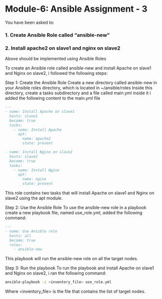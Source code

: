 # Module-6: Ansible Assignment - 3 
You have been asked to: 
### 1. Create Ansible Role called “ansible-new”
### 2. Install apache2 on slave1 and nginx on slave2 
Above should be implemented using Ansible Roles


To create an Ansible role called ansible-new and install Apache on slave1 and Nginx on slave2, i followed the following steps:

Step 1: Create the Ansible Role
Create a new directory called ansible-new in your Ansible roles directory, which is located in ~/ansible/roles
Inside this directory, create a tasks subdirectory and a file called main.yml inside it
i added the following content to the main.yml file

```markdown
---
- name: Install Apache on slave1
  hosts: slave1
  become: true
  tasks:
    - name: Install Apache
      apt:
        name: apache2
        state: present

- name: Install Nginx on slave2
  hosts: slave2
  become: true
  tasks:
    - name: Install Nginx
      apt:
        name: nginx
        state: present
```

This role contains two tasks that will install Apache on slave1 and Nginx on slave2 using the apt module.

Step 2: Use the Ansible Role
To use the ansible-new role in a playbook
create a new playbook file, named use_role.yml, 
added the following command:

```markdown
---
- name: Use Ansible role
  hosts: all
  become: true
  roles:
    - ansible-new
```

This playbook will run the ansible-new role on all the target nodes.

Step 3: Run the playbook
To run the playbook and install Apache on slave1 and Nginx on slave2, 
i ran the following command:

```bash
ansible-playbook -i <inventory_file> use_role.yml
```
Where <inventory_file> is the file that contains the list of target nodes.

